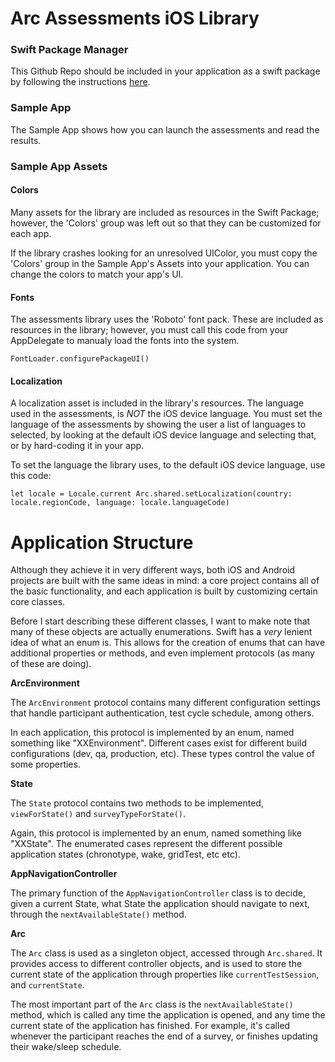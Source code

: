 # Arc Assessments iOS Library

### Swift Package Manager

This Github Repo should be included in your application as a swift package by following the instructions [here](https://developer.apple.com/documentation/swift_packages/adding_package_dependencies_to_your_app).

### Sample App

The Sample App shows how you can launch the assessments and read the results.  

### Sample App Assets
#### Colors

Many assets for the library are included as resources in the Swift Package; however, the 'Colors' group was left out so that they can be customized for each app.

If the library crashes looking for an unresolved UIColor, you must copy the 'Colors' group in the Sample App's Assets into your application.  You can change the colors to match your app's UI. 

#### Fonts

The assessments library uses the 'Roboto' font pack.  These are included as resources in the library; however, you must call this code from your AppDelegate to manualy load the fonts into the system.

`FontLoader.configurePackageUI()`

#### Localization

A localization asset is included in the library's resources. The language used in the assessments, is *NOT* the iOS device language.  You must set the language of the assessments by showing the user a list of languages to selected, by looking at the default iOS device language and selecting that, or by hard-coding it in your app.

To set the language the library uses, to the default iOS device language, use this code:

`
	let locale = Locale.current
	Arc.shared.setLocalization(country: locale.regionCode,
                               language: locale.languageCode)
`

Application Structure
=====================

Although they achieve it in very different ways, both iOS and Android projects are built with the same ideas in mind: a core project contains all of the basic functionality, and each application is built by customizing certain core classes. 


Before I start describing these different classes, I want to make note that many of these objects are actually enumerations. Swift has a _very_ lenient idea of what an enum is. This allows for the creation of enums that can have additional properties or methods, and even implement protocols (as many of these are doing).

**ArcEnvironment**

The `ArcEnvironment` protocol contains many different configuration settings that handle participant authentication, test cycle schedule, among others.

In each application, this protocol is implemented by an enum, named something like "XXEnvironment". Different cases exist for different build configurations (dev, qa, production, etc). These types control the value of some properties.

**State**

The `State` protocol contains two methods to be implemented, `viewForState()` and `surveyTypeForState()`. 

Again, this protocol is implemented by an enum, named something like "XXState". The enumerated cases represent the different possible application states (chronotype, wake, gridTest, etc etc).


**AppNavigationController**

The primary function of the `AppNavigationController` class is to decide, given a current State, what State the application should navigate to next, through the `nextAvailableState()` method. 

**Arc**

The `Arc` class is used as a singleton object, accessed through `Arc.shared`. It provides access to different controller objects, and is used to store the current state of the application through properties like `currentTestSession`, and `currentState`.

The most important part of the `Arc` class is the `nextAvailableState()` method, which is called any time the application is opened, and any time the current state of the application has finished. For example, it's called whenever the participant reaches the end of a survey, or finishes updating their wake/sleep schedule.


